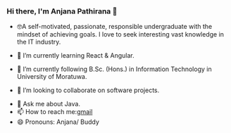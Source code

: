 ### Hi there, I'm Anjana Pathirana 👋

- <p>&#129299A self-motivated, passionate, responsible undergraduate with the mindset of achieving goals. I love to seek interesting vast knowledge in the IT industry. </p> 

- 🔭 I’m currently learning React & Angular.
- 🌱 I’m currently following B.Sc. (Hons.) in Information Technology in University of Moratuwa.
- 👯 I’m looking to collaborate on software projects.
<!-- - 🤔 I’m looking for help with ... -->
- 💬 Ask me about Java.
- 📫 How to reach me:[gmail](anjanamadhushan44@gmail.com)
- 😄 Pronouns: Anjana/ Buddy
<!-- - ⚡ Fun fact:  -->

